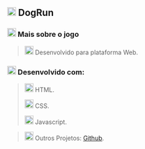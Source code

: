 

## <img src="https://cdn-icons-png.flaticon.com/512/2171/2171990.png" width="20" height="20"> DogRun
### <img src="https://cdn-icons-png.flaticon.com/512/141/141073.png" width="20" height="20"> Mais sobre o jogo

> <img src="https://cdn-icons-png.flaticon.com/512/4661/4661320.png" width="20" height="20">  Desenvolvido para plataforma Web.
>

### <img src="https://cdn-icons-png.flaticon.com/512/5424/5424004.png" width="20" height="20"> Desenvolvido com:
> <img src="https://cdn-icons-png.flaticon.com/512/5968/5968267.png" width="20" height="20"> HTML.
>
> <img src="https://cdn-icons-png.flaticon.com/512/5968/5968242.png" width="20" height="20"> CSS.
> 
> <img src="https://cdn-icons-png.flaticon.com/512/5968/5968292.png" width="20" height="20"> Javascript.
> 

> 
> <img src="https://cdn-icons-png.flaticon.com/512/733/733553.png" width="20" height="20"> Outros Projetos: [Github](https://github.com/adonisoliveiradasilva/).
> 
